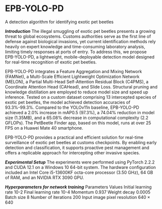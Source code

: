# EPB-YOLO-PD
A detection algorithm for identifying exotic pet beetles

*****************Introduction*****************
 The illegal smuggling of exotic pet beetles presents a growing threat to global ecosystems. Customs authorities serve as the first line of defense against biological invasions, yet current identification methods rely heavily on expert knowledge and time-consuming laboratory analysis, limiting timely responses at ports of entry. To address this, we propose EPB-YOLO-PD, a lightweight, mobile-deployable detection model designed for real-time recognition of exotic pet beetles.   

 EPB-YOLO-PD integrates a Feature Aggregation and Mixing Network (FAMNet), a Multi-Scale Efficient Lightweight Optimization Network (MELON), a Partial Multi-Head Self-Attention Residual Block (C4PMS), a Coordinate Attention Head (CAHead), and Slide Loss. Structural pruning and knowledge distillation are employed to reduce model size and speed up inference. Tested on a custom dataset comprising 13 intercepted species of exotic pet beetles, the model achieved detection accuracies of 93.3%-99.3%. Compared to the YOLOv11n baseline, EPB-YOLO-PD achieved a 2.0% increase in mAP0.5 (97.3%), a 74.04% reduction in model size (1.35MB), and a 65.08% decrease in computational complexity (2.2 GFLOPs). The PetBeetle Finder app, based on this model, runs at over 25 FPS on a Huawei Mate 40 smartphone.

 EPB-YOLO-PD provides a practical and efficient solution for real-time surveillance of exotic pet beetles at customs checkpoints. By enabling early detection and classification, it supports proactive pest management and offers a replicable approach for intercepting other invasive species. 

*****************Experimental Setup*****************
The experiments were performed using PyTorch 2.2.2 and CUDA 12.1 on a Windows 10 64-bit system. The hardware configuration included an Intel Core i5-13600KF octa-core processor (3.50 GHz), 64 GB of RAM, and an NVIDIA RTX 3090 GPU. 


*****************Hyperparameters for network training*****************
Parameters	Values
Initial learning rate	10-2
Final learning rate	10-4
Momentum	0.937
Weight decay	0.0005
Batch size	8
Number of iterations	200
Input image pixel resolution	640 × 640
